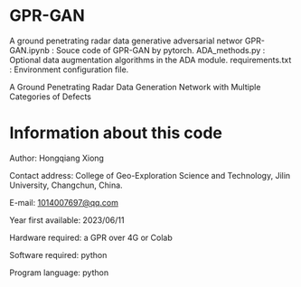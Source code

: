 # GPR-GAN
A ground penetrating radar data generative adversarial networ
GPR-GAN.ipynb :  Souce code of GPR-GAN by pytorch.
ADA_methods.py : Optional data augmentation algorithms in the ADA module.
requirements.txt : Environment configuration file.

A Ground Penetrating Radar Data Generation Network with Multiple Categories of Defects

# Information about this code
Author: Hongqiang Xiong

Contact address: College of Geo-Exploration Science and Technology, Jilin University, Changchun, China.

E-mail: 1014007697@qq.com

Year first available: 2023/06/11

Hardware required: a GPR over 4G  or  Colab

Software required: python

Program language: python









